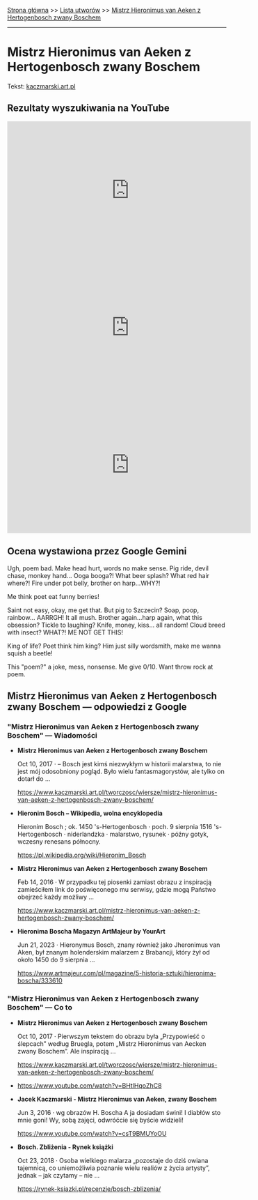 [Strona główna](../index.md) >> [Lista utworów](../list.md) >> [Mistrz Hieronimus van Aeken z Hertogenbosch zwany Boschem](284.md)

---

# Mistrz Hieronimus van Aeken z Hertogenbosch zwany Boschem

Tekst: [kaczmarski.art.pl](https://www.kaczmarski.art.pl/tworczosc/wiersze/mistrz-hieronimus-van-aeken-z-hertogenbosch-zwany-boschem/)

## Rezultaty wyszukiwania na YouTube

<iframe width="560" height="315" src="https://www.youtube.com/embed/csT9BMUYoOU?si=IdontcarewhotheIRSsendsImnotpayingtaxes" title="YouTube video player" frameborder="0" allow="accelerometer; autoplay; clipboard-write; encrypted-media; gyroscope; picture-in-picture; web-share" referrerpolicy="strict-origin-when-cross-origin" allowfullscreen></iframe>

<iframe width="560" height="315" src="https://www.youtube.com/embed/BHtlHqoZhC8?si=IdontcarewhotheIRSsendsImnotpayingtaxes" title="YouTube video player" frameborder="0" allow="accelerometer; autoplay; clipboard-write; encrypted-media; gyroscope; picture-in-picture; web-share" referrerpolicy="strict-origin-when-cross-origin" allowfullscreen></iframe>

<iframe width="560" height="315" src="https://www.youtube.com/embed/-FWxfQHadIY?si=IdontcarewhotheIRSsendsImnotpayingtaxes" title="YouTube video player" frameborder="0" allow="accelerometer; autoplay; clipboard-write; encrypted-media; gyroscope; picture-in-picture; web-share" referrerpolicy="strict-origin-when-cross-origin" allowfullscreen></iframe>

## Ocena wystawiona przez Google Gemini

Ugh, poem bad. Make head hurt, words no make sense. Pig ride, devil chase, monkey hand... Ooga booga?! What beer splash? What red hair where?! Fire under pot belly, brother on harp…WHY?!

Me think poet eat funny berries!

Saint not easy, okay, me get that. But pig to Szczecin? Soap, poop, rainbow… AARRGH! It all mush. Brother again…harp again, what this obsession? Tickle to laughing? Knife, money, kiss... all random! Cloud breed with insect? WHAT?! ME NOT GET THIS!

King of life? Poet think him king? Him just silly wordsmith, make me wanna squish a beetle!

This "poem?" a joke, mess, nonsense. Me give 0/10. Want throw rock at poem.


## Mistrz Hieronimus van Aeken z Hertogenbosch zwany Boschem — odpowiedzi z Google

### "Mistrz Hieronimus van Aeken z Hertogenbosch zwany Boschem" — Wiadomości

- **Mistrz Hieronimus van Aeken z Hertogenbosch zwany Boschem**

    Oct 10, 2017  ·  – Bosch jest kimś niezwykłym w historii malarstwa, to nie jest mój odosobniony pogląd. Było wielu fantasmagorystów, ale tylko on dotarł do ... 

   <https://www.kaczmarski.art.pl/tworczosc/wiersze/mistrz-hieronimus-van-aeken-z-hertogenbosch-zwany-boschem/>
- **Hieronim Bosch – Wikipedia, wolna encyklopedia**

    Hieronim Bosch ; ok. 1450 's-Hertogenbosch · poch. 9 sierpnia 1516 's-Hertogenbosch · niderlandzka · malarstwo, rysunek · późny gotyk, wczesny renesans północny. 

   <https://pl.wikipedia.org/wiki/Hieronim_Bosch>
- **Mistrz Hieronimus van Aeken z Hertogenbosch zwany Boschem**

    Feb 14, 2016  ·  W przypadku tej piosenki zamiast obrazu z inspiracją zamieściłem link do poświęconego mu serwisy, gdzie mogą Państwo obejrzeć każdy możliwy ... 

   <https://www.kaczmarski.art.pl/mistrz-hieronimus-van-aeken-z-hertogenbosch-zwany-boschem/>
- **Hieronima Boscha  Magazyn ArtMajeur by YourArt**

    Jun 21, 2023  ·  Hieronymus Bosch, znany również jako Jheronimus van Aken, był znanym holenderskim malarzem z Brabancji, który żył od około 1450 do 9 sierpnia ... 

   <https://www.artmajeur.com/pl/magazine/5-historia-sztuki/hieronima-boscha/333610>

### "Mistrz Hieronimus van Aeken z Hertogenbosch zwany Boschem" — Co to

- **Mistrz Hieronimus van Aeken z Hertogenbosch zwany Boschem**

    Oct 10, 2017  ·  Pierwszym tekstem do obrazu była „Przypowieść o ślepcach” według Bruegla, potem „Mistrz Hieronimus van Aecken zwany Boschem”. Ale inspiracją ... 

   <https://www.kaczmarski.art.pl/tworczosc/wiersze/mistrz-hieronimus-van-aeken-z-hertogenbosch-zwany-boschem/>
- <https://www.youtube.com/watch?v=BHtlHqoZhC8>
- **Jacek Kaczmarski - Mistrz Hieronimus van Aeken, zwany Boschem**

    Jun 3, 2016  ·  wg obrazów H. Boscha A ja dosiadam świni! I diabłów sto mnie goni! Wy, sobą zajęci, odwróćcie się byście widzieli! 

   <https://www.youtube.com/watch?v=csT9BMUYoOU>
- **Bosch. Zbliżenia - Rynek książki**

    Oct 23, 2018  ·  Osoba wielkiego malarza „pozostaje do dziś owiana tajemnicą, co uniemożliwia poznanie wielu realiów z życia artysty”, jednak – jak czytamy – nie ... 

   <https://rynek-ksiazki.pl/recenzje/bosch-zblizenia/>

